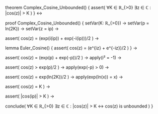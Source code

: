 theorem Complex_Cosine_Unbounded() {
  assert(
    ∀K ∈ ℝ_{>0} ∃z ∈ ℂ : |cos(z)| > K
  )
} ↔

proof Complex_Cosine_Unbounded() {
  setVar(K: ℝ_{>0}) →
  setVar(p = ln(2K)) →
  setVar(z = ip) →
  
  assert(
    cos(z) = (exp(i(ip)) + exp(-i(ip)))/2
  ) →
  
  lemma Euler_Cosine() {
    assert(
      cos(z) = (e^{iz} + e^{-iz})/2
    )
  } →
  
  assert(
    cos(z) = (exp(p) + exp(-p))/2
  ) →
  apply(i² = -1) →
  
  assert(
    cos(z) > exp(p)/2
  ) →
  apply(exp(-p) > 0) →
  
  assert(
    cos(z) = exp(ln(2K))/2
  ) →
  apply(exp(ln(x)) = x) →
  
  assert(
    cos(z) = K
  ) →
  
  assert(
    |cos(ip)| > K
  ) →
  
  conclude(
    ∀K ∈ ℝ_{>0} ∃z ∈ ℂ : |cos(z)| > K ↔ cos(z) is unbounded
  )
}